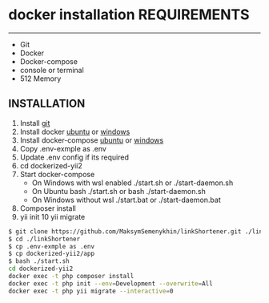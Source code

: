 # docker installation REQUIREMENTS
------------
  - Git
  - Docker 
  - Docker-compose
  - console or terminal
  - 512 Memory 
  
INSTALLATION
------------
1. Install [git](https://git-scm.com/book/en/v2/Getting-Started-Installing-Git)
2. Install docker [ubuntu](https://docs.docker.com/engine/install/ubuntu/) or [windows](https://docs.docker.com/engine/install/ubuntu/)
3. Install docker-compose [ubuntu](https://docs.docker.com/compose/install/#linux) or [windows](https://docs.docker.com/compose/install/#windows)
4. Copy .env-exmple as .env
5. Update .env config if its required
6. cd dockerized-yii2
7. Start docker-compose
    * On Windows with wsl enabled ./start.sh or ./start-daemon.sh
    * On Ubuntu bash ./start.sh or bash ./start-daemon.sh
    * On Windows without wsl ./start.bat or ./start-daemon.bat
8. Composer install
9. yii init
10 yii migrate


```sh
$ git clone https://github.com/MaksymSemenykhin/linkShortener.git ./linkShortener
$ cd ./linkShortener
$ cp .env-exmple as .env
$ cp dockerized-yii2/app
$ bash ./start.sh
cd dockerized-yii2
docker exec -t php composer install
docker exec -t php init --env=Development --overwrite=All
docker exec -t php yii migrate --interactive=0
```
